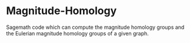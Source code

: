 # Magnitude-Homology
Sagemath code which can compute the magnitude homology groups and the Eulerian magnitude homology groups of a given graph.
